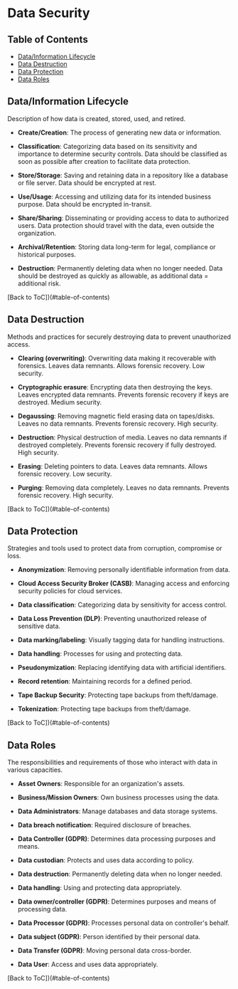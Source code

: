 # Data Security

## Table of Contents 

- [Data/Information Lifecycle](#datainformation-lifecycle)
- [Data Destruction](#data-destruction)
- [Data Protection](#data-protection)
- [Data Roles](#data-roles)

## Data/Information Lifecycle

Description of how data is created, stored, used, and retired.

- **Create/Creation**: The process of generating new data or information.

- **Classification**: Categorizing data based on its sensitivity and importance to determine security controls. Data should be classified as soon as possible after creation to facilitate data protection.

- **Store/Storage**: Saving and retaining data in a repository like a database or file server. Data should be encrypted at rest.

- **Use/Usage**: Accessing and utilizing data for its intended business purpose. Data should be encrypted in-transit.

- **Share/Sharing**: Disseminating or providing access to data to authorized users. Data protection should travel with the data, even outside the organization.

- **Archival/Retention**: Storing data long-term for legal, compliance or historical purposes. 

- **Destruction**: Permanently deleting data when no longer needed. Data should be destroyed as quickly as allowable, as additional data = additional risk.

[Back to ToC])(#table-of-contents)

## Data Destruction

Methods and practices for securely destroying data to prevent unauthorized access.

- **Clearing (overwriting)**: Overwriting data making it recoverable with forensics. Leaves data remnants. Allows forensic recovery. Low security.

- **Cryptographic erasure**: Encrypting data then destroying the keys. Leaves encrypted data remnants. Prevents forensic recovery if keys are destroyed. Medium security.

- **Degaussing**: Removing magnetic field erasing data on tapes/disks. Leaves no data remnants. Prevents forensic recovery. High security. 

- **Destruction**: Physical destruction of media. Leaves no data remnants if destroyed completely. Prevents forensic recovery if fully destroyed. High security.

- **Erasing**: Deleting pointers to data. Leaves data remnants. Allows forensic recovery. Low security.

- **Purging**: Removing data completely. Leaves no data remnants. Prevents forensic recovery. High security.

[Back to ToC])(#table-of-contents)

## Data Protection

Strategies and tools used to protect data from corruption, compromise or loss.

- **Anonymization**: Removing personally identifiable information from data.

- **Cloud Access Security Broker (CASB)**: Managing access and enforcing security policies for cloud services.

- **Data classification**: Categorizing data by sensitivity for access control.

- **Data Loss Prevention (DLP)**: Preventing unauthorized release of sensitive data.

- **Data marking/labeling**: Visually tagging data for handling instructions.

- **Data handling**: Processes for using and protecting data.

- **Pseudonymization**: Replacing identifying data with artificial identifiers.

- **Record retention**: Maintaining records for a defined period.

- **Tape Backup Security**: Protecting tape backups from theft/damage.

- **Tokenization**: Protecting tape backups from theft/damage.

[Back to ToC])(#table-of-contents)

## Data Roles

The responsibilities and requirements of those who interact with data in various capacities.

- **Asset Owners**: Responsible for an organization's assets.

- **Business/Mission Owners**: Own business processes using the data.

- **Data Administrators**: Manage databases and data storage systems.  

- **Data breach notification**: Required disclosure of breaches.

- **Data Controller (GDPR)**: Determines data processing purposes and means.

- **Data custodian**: Protects and uses data according to policy.

- **Data destruction**: Permanently deleting data when no longer needed.

- **Data handling**: Using and protecting data appropriately.

- **Data owner/controller (GDPR)**: Determines purposes and means of processing data.

- **Data Processor (GDPR)**: Processes personal data on controller's behalf.

- **Data subject (GDPR)**: Person identified by their personal data.

- **Data Transfer (GDPR)**: Moving personal data cross-border.

- **Data User**: Access and uses data appropriately.

[Back to ToC])(#table-of-contents)
